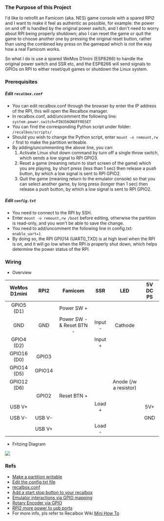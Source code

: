 

### The Purpose of this Project
I'd like to retrofit an Famicom (aka. NES) game console with a spared RPI2 and I want to make it
feel as authentic as possible, for example: the power on and off is handled by the original power switch,
and I don't need to worry about RPI being properly shutdown; also I can reset the game or quit the game to 
choose another one by pressing the original reset button, rather than using the combined key press on the gamepad
which is not the way how a real Famicom works.

So what I do is use a spared WeMos D1mini (ESP8266) to handle the original power switch and SSR etc, and the ESP8266
will send signals to GPIOs on RPI to either reset/quit games or shutdown the Linux system.

### Prerequisites
##### Edit ```recalbox.conf```
* You can edit recalbox.conf through the browser by enter the IP address of the RPI,
 this will open the Recalbox manager.
* In recalbox.conf, add/uncomment the following line:
```system.power.switch=PIN356ONOFFRESET```
* You can find the corresponding Python script under folder:
```/recalbox/scripts/```
* Should you wish to change the Python script, enter ```mount -o remount,rw /``` first to make the partition writeable.
* By adding/uncommenting the above line, you can:
    1. Activate Linux shut down command by turn off a single throw switch, 
    which sends a low signal to RPI GPIO3.
    2. Reset a game (meaning return to start screen of the game) which you are playing,
    by short press (less than 1 sec) then release a push button, by which a low signal is sent to RPI GPIO2.
    3. Quit the game (meaning return to the emulator console) so that you can select another game,
    by long press (longer than 1 sec) then release a push button, by which a low signal is sent to RPI GPIO2.

##### Edit ```config.txt```
* You need to connect to the RPI by SSH.
* Enter ```mount -o remount,rw /boot``` before editing, otherwise the partition is read-only, and you won't be
able to save the change.
* You need to add/uncomment the following line in config.txt:
```enable_uart=1```
* By doing so, the RPI GPIO14 (UART0_TXD) is at high level when the RPI is on, and it will go low when the RPI is
properly shut down, which helps determine the power status of the RPI.

### Wiring
* Overview

| WeMos D1mini | RPI2 | Famicom | SSR | LED | 5V DC PS |
| :----------------: |:------:| :-----------------------: | :--------: | :--------------------:| :-----: |
| GPIO5 (D1)         |        |     Power SW +            |            |                       |         |
| GND                |   GND  | Power SW - & Reset BTN -  |  Input -   |   Cathode             |         |
| GPIO4 (D2)         |        |                           |  Input +   |                       |         |
| GPIO16 (D0)        |  GPIO3 |                           |            |                       |         |
| GPIO14 (D5)        | GPIO14 |                           |            |                       |         |
| GPIO12 (D6)        |        |                           |            | Anode (/w a resistor) |         |
|                    |  GPIO2 |      Reset BTN +          |            |                       |         |
|  USB V+            |        |                           |  Load +    |                       |   5V+   |     
|  USB V-            | USB V- |                           |            |                       |   GND   |
|                    | USB V+ |                           |  Load -    |                       |         |

* Fritzing Diagram

![](./pic/wiring.png)

### Refs
* [Make a partition writable](https://github.com/recalbox/recalbox-os/wiki/Make-a-partition-writable-%28EN%29)
* [Edit the config.txt file](https://github.com/recalbox/recalbox-os/wiki/Edit-the-config.txt-file-%28EN%29)
* [recalbox.conf](https://github.com/recalbox/recalbox-os/wiki/recalbox.conf-%28EN%29)
* [Add a start stop button to your recalbox](https://github.com/recalbox/recalbox-os/wiki/Add-a-start-stop-button-to-your-recalbox-%28EN%29)
* [Emulator interactions via GPIO mapping](https://github.com/recalbox/recalbox-os/wiki/Emulator-interactions-via-GPIO-mapping-%28EN%29)
* [Rotary Encoder via GPIO](https://github.com/recalbox/recalbox-os/wiki/Rotary-Encoder-via-GPIO-%28EN%29)
* [RPI2 more power to usb ports](https://github.com/recalbox/recalbox-os/wiki/RPI2-more-power-to-usb-ports-%28EN%29)
* For more info, pls refer to Recalbox Wiki [Mini How To](https://github.com/recalbox/recalbox-os/wiki/Mini-How-To-%28EN%29)

